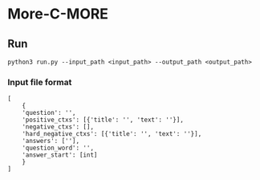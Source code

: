 # More-C-MORE

## Run

```
python3 run.py --input_path <input_path> --output_path <output_path>
```

### Input file format

```
[
    {
    'question': '',
    'positive_ctxs': [{'title': '', 'text': ''}],
    'negative_ctxs': [],
    'hard_negative_ctxs': [{'title': '', 'text': ''}],
    'answers': [''],
    'question_word': '',
    'answer_start': [int]
    }
]
```
